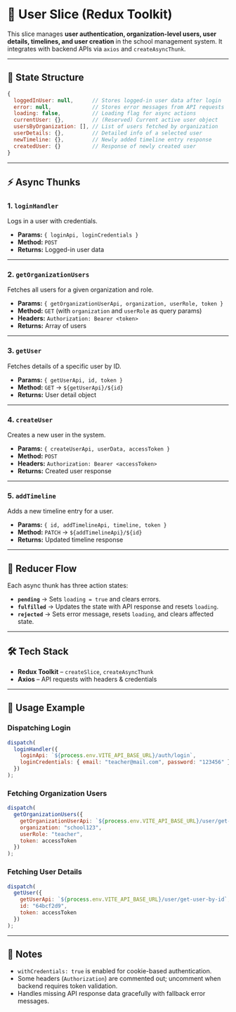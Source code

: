 # 👥 User Slice (Redux Toolkit)

This slice manages **user authentication, organization-level users, user details, timelines, and user creation** in the school management system. It integrates with backend APIs via `axios` and `createAsyncThunk`.

---

## 📂 State Structure

```js
{
  loggedInUser: null,      // Stores logged-in user data after login
  error: null,             // Stores error messages from API requests
  loading: false,          // Loading flag for async actions
  currentUser: {},         // (Reserved) Current active user object
  usersByOrganization: [], // List of users fetched by organization
  userDetails: {},         // Detailed info of a selected user
  newTimeline: {},         // Newly added timeline entry response
  createdUser: {}          // Response of newly created user
}
```

---

## ⚡ Async Thunks

### 1. `loginHandler`

Logs in a user with credentials.

- **Params:** `{ loginApi, loginCredentials }`
- **Method:** `POST`
- **Returns:** Logged-in user data

---

### 2. `getOrganizationUsers`

Fetches all users for a given organization and role.

- **Params:** `{ getOrganizationUserApi, organization, userRole, token }`
- **Method:** `GET` (with `organization` and `userRole` as query params)
- **Headers:** `Authorization: Bearer <token>`
- **Returns:** Array of users

---

### 3. `getUser`

Fetches details of a specific user by ID.

- **Params:** `{ getUserApi, id, token }`
- **Method:** `GET` → `${getUserApi}/${id}`
- **Returns:** User detail object

---

### 4. `createUser`

Creates a new user in the system.

- **Params:** `{ createUserApi, userData, accessToken }`
- **Method:** `POST`
- **Headers:** `Authorization: Bearer <accessToken>`
- **Returns:** Created user response

---

### 5. `addTimeline`

Adds a new timeline entry for a user.

- **Params:** `{ id, addTimelineApi, timeline, token }`
- **Method:** `PATCH` → `${addTimelineApi}/${id}`
- **Returns:** Updated timeline response

---

## 🔄 Reducer Flow

Each async thunk has three action states:

- **`pending`** → Sets `loading = true` and clears errors.
- **`fulfilled`** → Updates the state with API response and resets `loading`.
- **`rejected`** → Sets error message, resets `loading`, and clears affected state.

---

## 🛠️ Tech Stack

- **Redux Toolkit** – `createSlice`, `createAsyncThunk`
- **Axios** – API requests with headers & credentials

---

## 🚀 Usage Example

### Dispatching Login

```js
dispatch(
  loginHandler({
    loginApi: `${process.env.VITE_API_BASE_URL}/auth/login`,
    loginCredentials: { email: "teacher@mail.com", password: "123456" }
  })
);
```

### Fetching Organization Users

```js
dispatch(
  getOrganizationUsers({
    getOrganizationUserApi: `${process.env.VITE_API_BASE_URL}/user/get-organization-users`,
    organization: "school123",
    userRole: "teacher",
    token: accessToken
  })
);
```

### Fetching User Details

```js
dispatch(
  getUser({
    getUserApi: `${process.env.VITE_API_BASE_URL}/user/get-user-by-id`,
    id: "64bcf2d9",
    token: accessToken
  })
);
```

---

## 📌 Notes

- `withCredentials: true` is enabled for cookie-based authentication.
- Some headers (`Authorization`) are commented out; uncomment when backend requires token validation.
- Handles missing API response data gracefully with fallback error messages.
